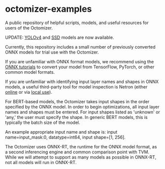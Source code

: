 # octomizer-examples

A public repository of helpful scripts, models, and useful resources for users of the Octomizer.

UPDATE: [YOLOv4](https://github.com/onnx/models/raw/master/vision/object_detection_segmentation/yolov4/model/yolov4.tar.gz) and [SSD](https://github.com/onnx/models/raw/master/vision/object_detection_segmentation/ssd/model/ssd-10.tar.gz) models are now available.

Currently, this repository includes a small number of previously converted ONNX models for trial use with the Octomizer.

If you are unfamiliar with ONNX format models, we recommend using the [ONNX tutorials](https://github.com/onnx/tutorials#converting-to-onnx-format) to convert your model from TensorFlow, PyTorch, or other common model formats.

If you are unfamiliar with identifying input layer names and shapes in ONNX models, a useful third-party tool for model inspection is Netron (either [online](https://netron.app/) or via [local use](https://github.com/lutzroeder/netron)).

For BERT-based models, the Octomizer takes input shapes in the order specified by the ONNX model.  In order to begin optimizations, all input layer names and shapes must be entered.  For input shapes listed as 'unknown' or 'any,' the user must specify the shape.  In generic BERT models, this is typically the batch size of the model.  

An example appropriate input name and shape is: input name=input_mask:0, datatype=int64, input shape=[1, 256]. 

The Octomizer uses ONNX-RT, the runtime for the ONNX model format, as a second inferencing engine and common comparison point with TVM.  While we will attempt to support as many models as possible in ONNX-RT, not all models will run in ONNX-RT.
